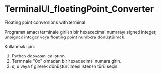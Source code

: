 # TerminalUI_floatingPoint_Converter
Floating point conversions with terminal

Programın amacı terminale girilen bir hexadecimal numarayı signed integer, unsigned integer veya floating point numbera dönüştürmek.

Kullanmak için:

1) Python dosyasını çalıştırın.
2) Terminale "0x" olmadan bir hexadecimal numara girin.
3) s, u veya f girerek dönüştürülmesi istenen türü seçin.
